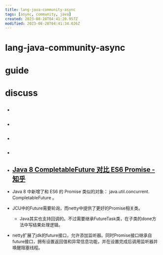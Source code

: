 ```yaml
---
title: lang-java-community-async
tags: [async, community, java]
created: 2023-08-28T04:41:20.957Z
modified: 2023-08-28T04:41:34.026Z
---
```


# lang-java-community-async

# guide

# discuss
- ## 

- ## 

- ## 

- ## 

- ## [Java 8 CompletableFuture 对比 ES6 Promise - 知乎](https://zhuanlan.zhihu.com/p/404601346)
- Java 8 中新增了和 ES6 的 Promise 类似的对象： java.util.concurrent. CompletableFuture 。

- JCU中的Future需要轮询，而netty中提供了更好的Promise相关类。
  - Java其实也支持回调的。不过需要继承FutureTask类，在子类的done方法中写结果处理逻辑。
- netty扩展了jdk的future接口，允许添加监听器。同时Promise接口继承自future接口，拥有设置返回值和异常信息功能，并在设置完成后调用监听器并唤醒阻塞线程。
